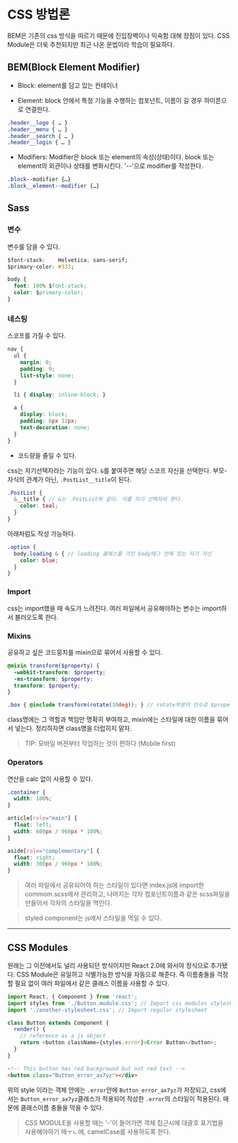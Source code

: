 # CSS 방법론

BEM은 기존의 css 방식을 따르기 때문에 진입장벽이나 익숙함 대해 장점이 있다. CSS Module은 더욱 추천되지만 최근 나온 문법이라 학습이 필요하다.

## BEM(Block Element Modifier)

- Block: element를 담고 있는 컨테이너

- Element: block 안에서 특정 기능을 수행하는 컴포넌트, 이름이 길 경우 하이픈으로 연결한다.

```css
.header__logo { … }
.header__menu { … }
.header__search { … }
.header__login { … }
```

- Modifiers: Modifier은 block 또는 element의 속성(상태)이다. block 또는 element의 외관이나 상태를 변화시킨다. '--'으로 modifier를 작성한다.

```css
.block‐‐modifier {…}
.block__element--modifier {…}
```

## Sass

### 변수

변수를 담을 수 있다.

```css
$font-stack:    Helvetica, sans-serif;
$primary-color: #333;

body {
  font: 100% $font-stack;
  color: $primary-color;
}
```

### 네스팅

스코프를 가질 수 있다.

```scss
nav {
  ul {
    margin: 0;
    padding: 0;
    list-style: none;
  }

  li { display: inline-block; }

  a {
    display: block;
    padding: 6px 12px;
    text-decoration: none;
  }
}
```

- 코드량을 줄일 수 있다.

css는 자기선택자라는 기능이 있다. `&`를 붙여주면 해당 스코프 자신을 선택한다. 부모-자식의 관계가 아닌, `.PostList__title`이 된다.

```scss
.PostList {
  &__title { // &는 .PostList와 같다. 이를 자기 선택자라 한다.
    color: teal;
  }
}
```

아래처럼도 작성 가능하다.

```scss
.option {
  body.loading & { // loading 클래스를 가진 body태그 안에 있는 자기 자신
    color: blue;
  }
}
```

### Import

css는 import했을 때 속도가 느려진다. 여러 파일에서 공유해야하는 변수는 import하서 불러오도록 한다.

### Mixins

공유하고 싶은 코드뭉치를 mixin으로 묶어서 사용할 수 있다.

```scss
@mixin transform($property) {
  -webkit-transform: $property;
  -ms-transform: $property;
  transform: $property;
}

.box { @include transform(rotate(30deg)); } // rotate부분이 인수로 $property에 들어간다. @mixin에서는 함수처럼 동작한다.
```

class명에는 그 역할과 책임만 명확히 부여하고, mixin에는 스타일에 대한 이름을 묶어서 넣는다. 정리하자면 class명을 더럽히지 말자.

> TIP: 모바일 버젼부터 작업하는 것이 편하다 (Mobile first)

### Operators

연산을 calc 없이 사용할 수 있다.

```scss
.container {
  width: 100%;
}

article[role="main"] {
  float: left;
  width: 600px / 960px * 100%;
}

aside[role="complementary"] {
  float: right;
  width: 300px / 960px * 100%;
}
```

> 여러 파일에서 공유되어야 하는 스타일이 있다면 index.js에 import한 commom.scss에서 관리하고, 나머지는 각자 컴포넌트이름과 같은 scss파일을 만들어서 각자의 스타일을 먹인다.

> styled component는 js에서 스타일을 먹일 수 있다.

---

## CSS Modules

원래는 그 이전에서도 널리 사용되던 방식이지만 React 2.0에 와서야 정식으로 추가됐다. CSS Module은 유일하고 식별가능한 방식을 자동으로 해준다. 즉 이름충돌을 걱정할 필요 없이 여러 파일에서 같은 클래스 이름을 사용할 수 있다.

```js
import React, { Component } from 'react';
import styles from './Button.module.css'; // Import css modules stylesheet as styles
import './another-stylesheet.css'; // Import regular stylesheet

class Button extends Component {
  render() {
    // reference as a js object
    return <button className={styles.error}>Error Button</button>;
  }
}
```

```html
<!-- This button has red background but not red text -->
<button class="Button_error_ax7yz"></div>
```

위의 style 이라는 객체 안에는 `.error`안에 `Button_error_ax7yz`가 저장되고, css에서는 `Button_error_ax7yz`클래스가 적용되어 작성한 `.error`의 스타일이 적용된다. 때문에 클래스이름 충돌을 막을 수 있다.

> CSS MODULE을 사용할 때는 '-'이 들어가면 객체 접근시에 대괄호 표기법을 사용해야하기 때ㅜㄴ에, camelCase를 사용하도록 한다.